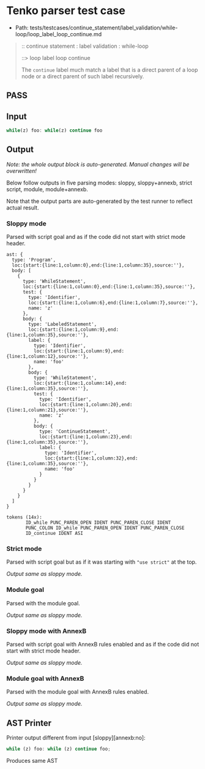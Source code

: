 # Tenko parser test case

- Path: tests/testcases/continue_statement/label_validation/while-loop/loop_label_loop_continue.md

> :: continue statement : label validation : while-loop
>
> ::> loop label loop continue
>
> The `continue` label much match a label that is a direct parent of a loop node or a direct parent of such label recursively.

## PASS

## Input

`````js
while(z) foo: while(z) continue foo
`````

## Output

_Note: the whole output block is auto-generated. Manual changes will be overwritten!_

Below follow outputs in five parsing modes: sloppy, sloppy+annexb, strict script, module, module+annexb.

Note that the output parts are auto-generated by the test runner to reflect actual result.

### Sloppy mode

Parsed with script goal and as if the code did not start with strict mode header.

`````
ast: {
  type: 'Program',
  loc:{start:{line:1,column:0},end:{line:1,column:35},source:''},
  body: [
    {
      type: 'WhileStatement',
      loc:{start:{line:1,column:0},end:{line:1,column:35},source:''},
      test: {
        type: 'Identifier',
        loc:{start:{line:1,column:6},end:{line:1,column:7},source:''},
        name: 'z'
      },
      body: {
        type: 'LabeledStatement',
        loc:{start:{line:1,column:9},end:{line:1,column:35},source:''},
        label: {
          type: 'Identifier',
          loc:{start:{line:1,column:9},end:{line:1,column:12},source:''},
          name: 'foo'
        },
        body: {
          type: 'WhileStatement',
          loc:{start:{line:1,column:14},end:{line:1,column:35},source:''},
          test: {
            type: 'Identifier',
            loc:{start:{line:1,column:20},end:{line:1,column:21},source:''},
            name: 'z'
          },
          body: {
            type: 'ContinueStatement',
            loc:{start:{line:1,column:23},end:{line:1,column:35},source:''},
            label: {
              type: 'Identifier',
              loc:{start:{line:1,column:32},end:{line:1,column:35},source:''},
              name: 'foo'
            }
          }
        }
      }
    }
  ]
}

tokens (14x):
       ID_while PUNC_PAREN_OPEN IDENT PUNC_PAREN_CLOSE IDENT
       PUNC_COLON ID_while PUNC_PAREN_OPEN IDENT PUNC_PAREN_CLOSE
       ID_continue IDENT ASI
`````

### Strict mode

Parsed with script goal but as if it was starting with `"use strict"` at the top.

_Output same as sloppy mode._

### Module goal

Parsed with the module goal.

_Output same as sloppy mode._

### Sloppy mode with AnnexB

Parsed with script goal with AnnexB rules enabled and as if the code did not start with strict mode header.

_Output same as sloppy mode._

### Module goal with AnnexB

Parsed with the module goal with AnnexB rules enabled.

_Output same as sloppy mode._

## AST Printer

Printer output different from input [sloppy][annexb:no]:

````js
while (z) foo: while (z) continue foo;
````

Produces same AST
